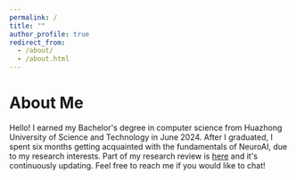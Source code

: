 ```yaml
---
permalink: /
title: ""
author_profile: true
redirect_from: 
  - /about/
  - /about.html
---
```


# About Me
Hello! I earned my Bachelor's degree in computer science from Huazhong University of Science and Technology in June 2024. After I graduated, I spent six months getting acquainted with the fundamentals of NeuroAI, due to my research interests. Part of my research review is [here](https://xinquanluo.github.io/posts/2024/12/research-review/) and it's continuously updating. Feel free to reach me if you would like to chat!
